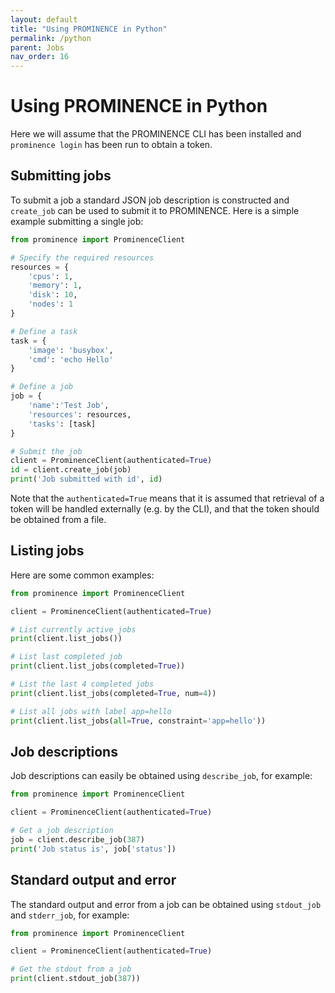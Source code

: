 ```yaml
---
layout: default
title: "Using PROMINENCE in Python"
permalink: /python
parent: Jobs
nav_order: 16
---
```

# Using PROMINENCE in Python
Here we will assume that the PROMINENCE CLI has been installed and `prominence login` has been run to obtain a token.

## Submitting jobs
To submit a job a standard JSON job description is constructed and `create_job` can be used to submit it to PROMINENCE.
Here is a simple example submitting a single job:
```python
from prominence import ProminenceClient

# Specify the required resources
resources = {
    'cpus': 1,
    'memory': 1,
    'disk': 10,
    'nodes': 1
}

# Define a task
task = {
    'image': 'busybox',
    'cmd': 'echo Hello'
}

# Define a job
job = {
    'name':'Test Job',
    'resources': resources,
    'tasks': [task]
}

# Submit the job
client = ProminenceClient(authenticated=True)
id = client.create_job(job)
print('Job submitted with id', id)
```
Note that the `authenticated=True` means that it is assumed that retrieval of a token will be handled externally (e.g. by the CLI), and that the token should be obtained from a file.

## Listing jobs
Here are some common examples:
```python
from prominence import ProminenceClient

client = ProminenceClient(authenticated=True)

# List currently active jobs
print(client.list_jobs())

# List last completed job
print(client.list_jobs(completed=True))

# List the last 4 completed jobs
print(client.list_jobs(completed=True, num=4))

# List all jobs with label app=hello
print(client.list_jobs(all=True, constraint='app=hello'))
```

## Job descriptions
Job descriptions can easily be obtained using `describe_job`, for example:
```python
from prominence import ProminenceClient

client = ProminenceClient(authenticated=True)

# Get a job description
job = client.describe_job(387)
print('Job status is', job['status'])
```

## Standard output and error
The standard output and error from a job can be obtained using `stdout_job` and `stderr_job`, for example:
```python
from prominence import ProminenceClient

client = ProminenceClient(authenticated=True)

# Get the stdout from a job
print(client.stdout_job(387))
```

